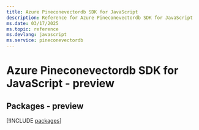 ```yaml
---
title: Azure Pineconevectordb SDK for JavaScript
description: Reference for Azure Pineconevectordb SDK for JavaScript
ms.date: 03/17/2025
ms.topic: reference
ms.devlang: javascript
ms.service: pineconevectordb
---
```

# Azure Pineconevectordb SDK for JavaScript - preview
## Packages - preview
[!INCLUDE [packages](pineconevectordb-index.md)]